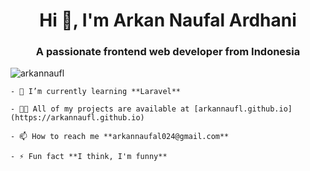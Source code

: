<h1 align="center">Hi 👋, I'm Arkan Naufal Ardhani</h1>
<h3 align="center">A passionate frontend web developer from Indonesia</h3>

<div class="left" align="left">
    <p align="left"> <img
            src="https://komarev.com/ghpvc/?username=arkannaufl&label=Profile%20views&color=0e75b6&style=flat"
            alt="arkannaufl" /> </p>

    - 🌱 I’m currently learning **Laravel**

    - 👨‍💻 All of my projects are available at [arkannaufl.github.io](https://arkannaufl.github.io)

    - 📫 How to reach me **arkannaufal024@gmail.com**

    - ⚡ Fun fact **I think, I'm funny**
</div>
